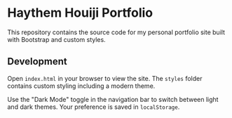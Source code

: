 # Haythem Houiji Portfolio

This repository contains the source code for my personal portfolio site built with Bootstrap and custom styles.

## Development

Open `index.html` in your browser to view the site. The `styles` folder contains custom styling including a modern theme.

Use the "Dark Mode" toggle in the navigation bar to switch between light and dark themes. Your preference is saved in `localStorage`.

